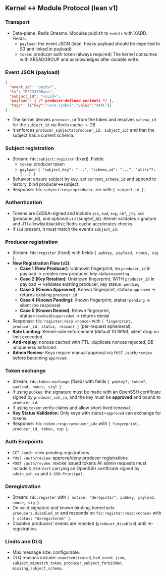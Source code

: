 ## Kernel ↔ Module Protocol (lean v1)

### Transport
- Data-plane: Redis Streams. Modules publish to `events` with XADD. Fields:
  - `payload`: the event JSON (lean, heavy payload should be exported to S3 and linked in payload)
  - `token`: producer auth token (always required)
  The kernel consumes with XREADGROUP and acknowledges after durable write.

### Event JSON (payload)
```json
{
  "event_id": "uuidv7",
  "ts": "RFC3339Nano",
  "subject_id": "<uuid>",
  "payload": { /* producer-defined contents */ },
  "tags": [{"key":"core.symbol","value":"AAPL"}]
}
```
- The kernel derives `producer_id` from the token and resolves `schema_id` for the `subject_id` via Redis cache → DB.
- It enforces `producer_subjects(producer_id, subject_id)` and that the subject has a current schema.

### Subject registration
- Stream: `fdc:subject:register` (fixed). Fields:
  - `token`: producer token
  - `payload`: `{ "subject_key": "...", "schema_id": "...", "attrs"?: {...} }`
- Behavior: ensure subject by key, set `current_schema_id` and append to history, bind producer↔subject.
- Response: `fdc:subject:resp:<producer_id>` with `{ subject_id }`.

### Authentication
- Tokens are EdDSA-signed and include `iss`, `aud`, `exp`, `nbf`, `jti`, `sub` (producer_id), and optional `sid` (subject_id). Kernel validates signature and JTI allowlist/blacklist; Redis cache accelerates checks.
- If `sid` present, it must match the event’s `subject_id`.

### Producer registration
- Stream: `fdc:register` (fixed) with fields `{ pubkey, payload, nonce, sig }`.
- **New Registration Flow (v2)**:
  - **Case 1 (New Producer)**: Unknown fingerprint, no `producer_id` in payload → creates new producer, key status=`pending`
  - **Case 2 (Key Rotation)**: Unknown fingerprint, WITH `producer_id` in payload → validates existing producer, key status=`pending`
  - **Case 3 (Known Approved)**: Known fingerprint, status=`approved` → returns existing `producer_id`
  - **Case 4 (Known Pending)**: Known fingerprint, status=`pending` → silent (no response)
  - **Case 5 (Known Denied)**: Known fingerprint, status=`revoked`/`superseded` → returns denial
- Response: `fdc:register:resp:<nonce>` with `{ fingerprint, producer_id, status, reason? }` (per-request ephemeral).
- **Rate Limiting**: Kernel-side enforcement (default 10 RPM), silent drop on limit exceeded.
- **Anti-replay**: nonces cached with TTL; duplicate nonces rejected; DB uniqueness enforced.
- **Admin Review**: Keys require manual approval via `POST /auth/review` before becoming `approved`.

### Token exchange
- Stream: `fdc:token:exchange` (fixed) with fields `{ pubkey?, token?, payload, nonce, sig? }`.
- If using `pubkey`: the signature must be made with an OpenSSH certificate signed by `producer_ssh_ca`, and the key must be **approved** and bound to `producer_id`.
- If using `token`: verify claims and allow short-lived renewal.
- **Key Status Validation**: Only keys with status=`approved` can exchange for tokens.
- Response: `fdc:token:resp:<producer_id>` with `{ fingerprint, producer_id, token, exp }`.

### Auth Endpoints
- `GET /auth`: view pending registrations
- `POST /auth/review`: approve/deny producer registrations
- `POST /auth/revoke`: revoke issued tokens
All admin requests must include `X-SSH-Cert` carrying an OpenSSH certificate signed by `admin_ssh_ca` and `X-SSH-Principal`.

### Deregistration
- Stream: `fdc:register` with `{ action: "deregister", pubkey, payload, nonce, sig }`.
- On valid signature and known binding, kernel sets `producers.disabled_at` and responds on `fdc:register:resp:<nonce>` with `{ status: "deregistered" }`.
- Disabled producers' events are rejected (`producer_disabled`) until re-registration.

### Limits and DLQ
- Max message size: configurable.
- DLQ reasons include: `unauthenticated`, `bad_event_json`, `subject_mismatch_token`, `producer_subject_forbidden`, `missing_subject_schema`.


